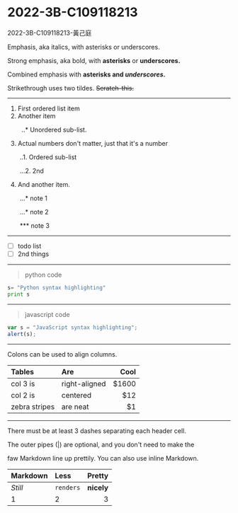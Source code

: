 # 2022-3B-C109118213
2022-3B-C109118213-黃己庭

Emphasis, aka italics, with asterisks or underscores.

Strong emphasis, aka bold, with **asterisks** or **underscores.**

Combined emphasis with **asterisks and *underscores*.**

Strikethrough uses two tildes. ~~Serateh-this.~~

---

1. First ordered list item
2. Another item

&emsp;&emsp; ..* Unordered sub-list.

3. Actual numbers don't matter, just that it's a number

&emsp;&emsp;..1. Ordered sub-list

&emsp;&emsp;...2. 2nd

4. And another item.

&emsp;&emsp;...* note 1

&emsp;&emsp;...* note 2

&emsp;&emsp;*** note 3

---

- [ ] todo list
- [ ] 2nd things

---

>python code
 
 ```python
 s= "Python syntax highlighting"
 print s
 ```
 
 ---
 
>javascript code
 
 ```js
 var s = "JavaScript syntax highlighting";
 alert(s);
 ```
 
 ---
 
 Colons can be used to align columns.
 
 |Tables|Are|Cool|
 |:--------|:--------|--------:|
 |col 3 is | right-aligned | $1600 |
 |col 2 is | centered | $12 |
 |zebra stripes | are neat | $1 |
 
 ---
 
 There must be at least 3 dashes separating each header cell.
 
The outer pipes (|) are optional, and you don't need to make the

faw Markdown line up prettily. You can also use inline Markdown.

|Markdown|Less|Pretty|
|:-------|:-------|-------:|
|*Still*|`renders`|**nicely**|
|1|2|3|
